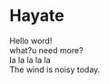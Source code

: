 # Hayate
Hello word!
</br>
what?u need more?
</br>
la la la la la
</br>
The wind is noisy today.
</br>
